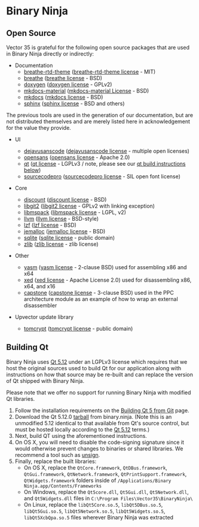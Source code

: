 # Binary Ninja

## Open Source

Vector 35 is grateful for the following open source packages that are used in Binary Ninja directly or indirectly:

* Documentation
    - [breathe-rtd-theme] ([breathe-rtd-theme license] - MIT)
    - [breathe] ([breathe license] - BSD)
    - [doxygen] ([doxygen license] - GPLv2)
    - [mkdocs-material] ([mkdocs-material License] - BSD)
    - [mkdocs] ([mkdocs license] - BSD)
    - [sphinx] ([sphinx license] - BSD and others)

The previous tools are used in the generation of our documentation, but are not distributed themselves and are merely listed here in acknowledgement for the value they provide.

* UI
    - [dejavusanscode] ([dejavusanscode license] - multiple open licenses)
    - [opensans] ([opensans license] - Apache 2.0)
    - [qt] ([qt license] - LGPLv3 / note, please see our [qt build instructions below](open-source.md#building-qt))
    - [sourcecodepro] ([sourcecodepro license] - SIL open font license)

* Core
    - [discount] ([discount license] - BSD)
    - [libgit2] ([libgit2 license] - GPLv2 with linking exception)
    - [libmspack] ([libmspack license] - LGPL, v2)
    - [llvm] ([llvm license] - BSD-style)
    - [lzf] ([lzf license] - BSD)
    - [jemalloc] ([jemalloc license] - BSD)
    - [sqlite] ([sqlite license] - public domain)
    - [zlib] ([zlib license] - zlib license)

* Other
    - [yasm] ([yasm license] - 2-clause BSD) used for assembling x86 and x64
    - [xed] ([xed license] - Apache License 2.0) used for disassembling x86, x64, and x16
    - [capstone] ([capstone license] - 3-clause BSD) used in the PPC architecture module as an example of how to wrap an external disassembler

* Upvector update library
    - [tomcrypt] ([tomcrypt license] - public domain)


## Building Qt

Binary Ninja uses [Qt 5.12] under an LGPLv3 license which requires that we host the original sources used to build Qt for our application along with instructions on how that source may be re-built and can replace the version of Qt shipped with Binary Ninja.

Please note that we offer no support for running Binary Ninja with modified Qt libraries.

1. Follow the installation requirements on the [Building Qt 5 from Git] page.
2. Download the Qt 5.12.0 [tarball] from binary.ninja. (Note this is an unmodified 5.12 identical to that available from Qt's source control, but must be hosted locally according to the [Qt 5.12] terms.)
3. Next, build QT using the aforementioned instructions.
4. On OS X, you will need to disable the code-signing signature since it would otherwise prevent changes to binaries or shared libraries.  We recommend a tool such as [unsign].
5. Finally, replace the built libraries:
     - On OS X, replace the `QtCore.framework`, `QtDBus.framework`, `QtGui.framework`, `QtNetwork.framework`, `QtPrintSupport.framework`, `QtWidgets.framework` folders inside of `/Applications/Binary Ninja.app/Contents/Frameworks`
     - On Windows, replace the `Qt5core.dll`, `Qt5Gui.dll`, `Qt5Network.dll`, and `Qt5Widgets.dll` files in `C:\Program Files\Vector35\BinaryNinja\`
     - On Linux, replace the `libQt5Core.so.5`, `libQt5DBus.so.5`, `libQt5Gui.so.5`, `libQt5Network.so.5`, `libQt5Widgets.so.5`, `libQt5XcbQpa.so.5` files wherever Binary Ninja was extracted

[Building Qt 5 from Git]: https://wiki.qt.io/Building-Qt-5-from-Git
[Qt 5.12]: https://www.qt.io/qt-licensing-terms/
[capstone]: https://github.com/aquynh/capstone
[capstone license]: https://github.com/aquynh/capstone/blob/master/LICENSE.TXT
[breathe license]: https://github.com/michaeljones/breathe/blob/master/LICENSE
[breathe-rtd-theme license]: https://github.com/snide/sphinx_rtd_theme/blob/master/LICENSE
[breathe-rtd-theme]: https://github.com/snide/sphinx_rtd_theme/
[breathe]: https://github.com/michaeljones/breathe
[dejavusanscode license]: https://github.com/SSNikolaevich/DejaVuSansCode/blob/master/LICENSE
[dejavusanscode]: https://github.com/SSNikolaevich/DejaVuSansCode
[discount license]: http://www.pell.portland.or.us/~orc/Code/discount/COPYRIGHT.html
[discount]: http://www.pell.portland.or.us/~orc/Code/discount/
[doxygen license]: https://github.com/doxygen/doxygen/blob/master/LICENSE
[doxygen]: http://www.stack.nl/~dimitri/doxygen/
[libgit2]: https://libgit2.github.com/
[libgit2 license]: https://github.com/libgit2/libgit2/blob/master/COPYING
[libmspack]: https://www.cabextract.org.uk/libmspack/
[libmspack license]: https://www.cabextract.org.uk/libmspack/#license
[llvm]: http://llvm.org/releases/3.8.1/
[llvm license]: http://llvm.org/releases/3.8.1/LICENSE.TXT
[jemalloc]: http://jemalloc.net/
[jemalloc license]: https://github.com/jemalloc/jemalloc/blob/dev/COPYING
[lzf license]: http://oldhome.schmorp.de/marc/liblzf.html
[lzf]: http://oldhome.schmorp.de/marc/liblzf.html
[mkdocs license]: https://github.com/mkdocs/mkdocs/blob/master/LICENSE
[mkdocs-material license]: https://github.com/squidfunk/mkdocs-material/blob/master/LICENSE
[mkdocs-material]: https://github.com/squidfunk/mkdocs-material
[mkdocs]: http://www.mkdocs.org/
[opensans license]: http://www.apache.org/licenses/LICENSE-2.0.html
[opensans]: https://www.google.com/fonts/specimen/Open+Sans
[qt license]: https://www.qt.io/qt-licensing-terms/
[qt]: https://www.qt.io/download/
[sourcecodepro license]:  https://github.com/adobe-fonts/source-code-pro/blob/master/LICENSE.txt
[sourcecodepro]: https://github.com/adobe-fonts/source-code-pro
[sphinx license]: https://github.com/sphinx-doc/sphinx/blob/master/LICENSE
[sphinx]: http://www.sphinx-doc.org/en/stable/index.html
[sqlite license]: https://www.sqlite.org/copyright.html
[sqlite]: https://www.sqlite.org/index.html
[tarball]: https://binary.ninja/qt5.12.0.tar.xz
[tomcrypt license]: https://github.com/libtom/libtomcrypt/blob/develop/LICENSE
[tomcrypt]:  https://github.com/libtom/libtomcrypt
[unsign]: https://github.com/steakknife/unsign
[yasm license]: https://github.com/yasm/yasm/blob/master/BSD.txt
[yasm]: http://yasm.tortall.net/
[xed]: http://www.github.com/intelxed/xed/
[xed license]: http://www.github.com/intelxed/xed/blob/master/LICENSE
[zlib license]: http://www.zlib.net/zlib_license.html
[zlib]: http://www.zlib.net/
